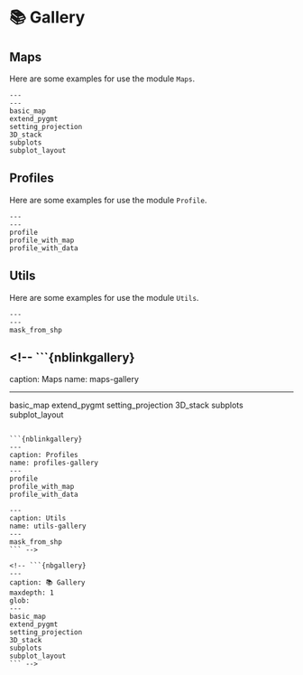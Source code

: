 # 📚 Gallery

## Maps

Here are some examples for use the module `Maps`.

```{nbgallery}
---
---
basic_map
extend_pygmt
setting_projection
3D_stack
subplots
subplot_layout
```

## Profiles

Here are some examples for use the module `Profile`.

```{nbgallery}
---
---
profile
profile_with_map
profile_with_data
```

## Utils

Here are some examples for use the module `Utils`.

```{nbgallery}
---
---
mask_from_shp
```

## <!-- ```{nblinkgallery}

caption: Maps name: maps-gallery

---

basic_map extend_pygmt setting_projection 3D_stack subplots subplot_layout

````

```{nblinkgallery}
---
caption: Profiles
name: profiles-gallery
---
profile
profile_with_map
profile_with_data
````

````{nblinkgallery}
---
caption: Utils
name: utils-gallery
---
mask_from_shp
``` -->

<!-- ```{nbgallery}
---
caption: 📚 Gallery
maxdepth: 1
glob:
---
basic_map
extend_pygmt
setting_projection
3D_stack
subplots
subplot_layout
``` -->
````

